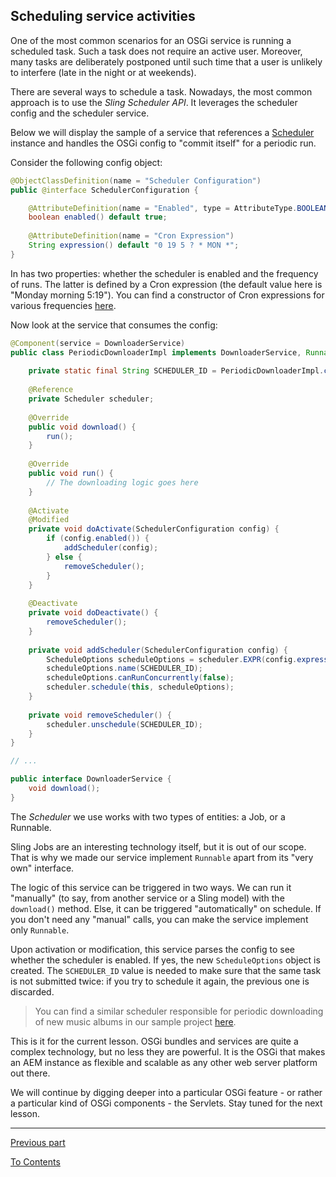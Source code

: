 ## Scheduling service activities

One of the most common scenarios for an OSGi service is running a scheduled task. Such a task does not require an active user. Moreover, many tasks are deliberately postponed until such time that a user is unlikely to interfere (late in the night or at weekends).  

There are several ways to schedule a task. Nowadays, the most common approach is to use the _Sling Scheduler API_. It leverages the scheduler config and the scheduler service.

Below we will display the sample of a service that references a [Scheduler](https://sling.apache.org/apidocs/sling9/org/apache/sling/commons/scheduler/Scheduler.html#schedule-java.lang.Object-org.apache.sling.commons.scheduler.ScheduleOptions-) instance and handles the OSGi config to "commit itself" for a periodic run.

Consider the following config object:
```java
@ObjectClassDefinition(name = "Scheduler Configuration")
public @interface SchedulerConfiguration {

	@AttributeDefinition(name = "Enabled", type = AttributeType.BOOLEAN)
	boolean enabled() default true;
	
	@AttributeDefinition(name = "Cron Expression")
	String expression() default "0 19 5 ? * MON *";
}
```

In has two properties: whether the scheduler is enabled and the frequency of runs. The latter is defined by a Cron expression (the default value here is "Monday morning 5:19"). You can find a constructor of Cron expressions for various frequencies [here](https://www.freeformatter.com/cron-expression-generator-quartz.html).

Now look at the service that consumes the config:
```java
@Component(service = DownloaderService)
public class PeriodicDownloaderImpl implements DownloaderService, Runnable {
    
    private static final String SCHEDULER_ID = PeriodicDownloaderImpl.class.getName() + "_scheduler";
    
    @Reference
    private Scheduler scheduler;
    
    @Override 
    public void download() {
        run();
    }
    
    @Override 
    public void run() {
        // The downloading logic goes here
    }
    
    @Activate
    @Modified
    private void doActivate(SchedulerConfiguration config) {
        if (config.enabled()) {
            addScheduler(config);
        } else {
            removeScheduler();
        }
    }
    
    @Deactivate
    private void doDeactivate() {
        removeScheduler();
    }
    
    private void addScheduler(SchedulerConfiguration config) {
        ScheduleOptions scheduleOptions = scheduler.EXPR(config.expression());
        scheduleOptions.name(SCHEDULER_ID);
        scheduleOptions.canRunConcurrently(false);
        scheduler.schedule(this, scheduleOptions);
    }
    
    private void removeScheduler() {
        scheduler.unschedule(SCHEDULER_ID);
    }
}

// ...

public interface DownloaderService {
    void download();
}
```

The _Scheduler_ we use works with two types of entities: a Job, or a Runnable. 

Sling Jobs are an interesting technology itself, but it is out of our scope. That is why we made our service implement `Runnable` apart from its "very own" interface. 

The logic of this service can be triggered in two ways. We can run it "manually" (to say, from another service or a Sling model) with the `download()` method. Else, it can be triggered "automatically" on schedule. If you don't need any "manual" calls, you can make the service implement only `Runnable`.

Upon activation or modification, this service parses the config to see whether the scheduler is enabled. If yes, the new `ScheduleOptions` object is created. The `SCHEDULER_ID` value is needed to make sure that the same task is not submitted twice: if you try to schedule it again, the previous one is discarded.

> You can find a similar scheduler responsible for periodic downloading of new music albums in our sample project [here](../../../project/core/src/main/java/com/exadel/aem/core/services/impl/NewAlbumsRetrievalScheduler.java).

This is it for the current lesson. OSGi bundles and services are quite a complex technology, but no less they are powerful. It is the OSGi that makes an AEM instance as flexible and scalable as any other web server platform out there. 

We will continue by digging deeper into a particular OSGi feature - or rather a particular kind of OSGi components - the Servlets. Stay tuned for the next lesson.
 
---

[Previous part](part2.md)

[To Contents](../../../README.md)
